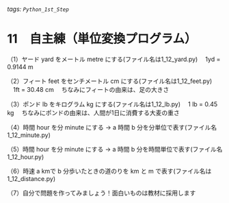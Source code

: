 ###### tags: `Python_1st_Step`
# 11　自主練（単位変換プログラム）
（1）ヤード yard をメートル metre にする(ファイル名は1_12_yard.py)
　1yd  = 0.9144 m

（2）フィート feet をセンチメートル cm にする(ファイル名は1_12_feet.py)
　1ft  = 30.48 cm
　ちなみにフィートの由来は、足の大きさ

（3）ポンド lb をキログラム kg にする(ファイル名は1_12_lb.py)
　1 lb = 0.45 kg
　ちなみにポンドの由来は、人間が1日に消費する大麦の重さ

（4）時間 hour を分 minute にする → a 時間 b 分を分単位で表す(ファイル名1_12_minute.py)


（5）時間 hour を分 minute にする → a 時間 b 分を時間単位で表す(ファイル名1_12_hour.py)


（6）時速 a kmで b 分歩いたときの道のりを km と m で表す(ファイル名は1_12_distance.py)

（7）自分で問題を作ってみましょう！面白いものは教材に採用します

